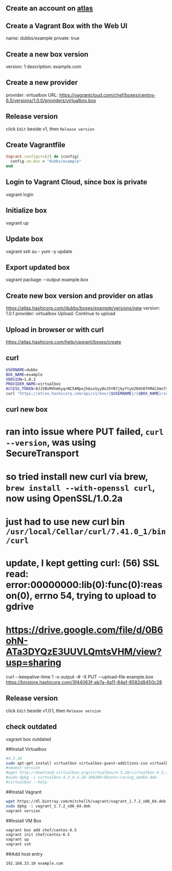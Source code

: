 ## Create an account on [atlas](https://atlas.hashicorp.com/session)

## Create a Vagrant Box with the Web UI
name: dubbs/example
private: true

## Create a new box version
version: 1
description: example.com

## Create a new provider
provider: virtualbox
URL: https://vagrantcloud.com/chef/boxes/centos-6.5/versions/1.0.0/providers/virtualbox.box

## Release version
click `Edit` beside v1, then `Release version`

## Create Vagrantfile
```ruby
Vagrant.configure(2) do |config|
  config.vm.box = "dubbs/example"
end
```

## Login to Vagrant Cloud, since box is private
vagrant login

## Initialize box
vagrant up

## Update box
vagrant ssh
su -
yum -y update

## Export updated box
vagrant package --output example.box

## Create new box version and provider on atlas
https://atlas.hashicorp.com/dubbs/boxes/example/versions/new
version: 1.0.1
provider: virtualbox
Upload: Continue to upload

## Upload in browser or with curl
https://atlas.hashicorp.com/help/vagrant/boxes/create

## curl
```bash
USERNAME=dubbs
BOX_NAME=example
VERSION=1.0.3
PROVIDER_NAME=virtualbox
ACCESS_TOKEN=9JJVBxMVhmhyqrNC5AMpojhAsoSyy8oJhYB7jkyYtyU20dh0fhMdi5mn7yxla2mvBOc
curl "https://atlas.hashicorp.com/api/v1/box/{$USERNAME}/{$BOX_NAME}/version/{$VERSION}/provider/{$PROVIDER_NAME}/upload?access_token={$ACCESS_TOKEN}"
```

## curl new box
# ran into issue where PUT failed, `curl --version`, was using SecureTransport
# so tried install new curl via brew, `brew install --with-openssl curl`, now using OpenSSL/1.0.2a
# just had to use new curl bin `/usr/local/Cellar/curl/7.41.0_1/bin/curl`
# update, I kept getting curl: (56) SSL read: error:00000000:lib(0):func(0):reason(0), errno 54, trying to upload to gdrive
# https://drive.google.com/file/d/0B6ohN-ATa3DYQzE3UUVLQmtsVHM/view?usp=sharing
curl --keepalive-time 1 -o output -# -X PUT --upload-file example.box https://binstore.hashicorp.com/3f44063f-ab7a-4a11-84a1-8582d8450c28

## Release version
click `Edit` beside v1.0.1, then `Release version`

## check outdated
vagrant box outdated












##Install Virtualbox
```bash
#4.3.18
sudo apt-get install virtualbox virtualbox-guest-additions-iso virtualbox-guest-x11
#newest version
#wget http://download.virtualbox.org/virtualbox/4.3.28/virtualbox-4.3_4.3.28-100309~Ubuntu~raring_amd64.deb
#sudo dpkg -i virtualbox-4.3_4.3.28-100309~Ubuntu~raring_amd64.deb
#virtualbox --help
```

##Install Vagrant
```bash
wget https://dl.bintray.com/mitchellh/vagrant/vagrant_1.7.2_x86_64.deb
sudo dpkg -i vagrant_1.7.2_x86_64.deb 
vagrant version
```

##Install VM Box
```bash
vagrant box add chef/centos-6.5
vagrant init chef/centos-6.5
vagrant up
vagrant ssh
```

##Add host entry
```bash
192.168.33.10 example.com
```
